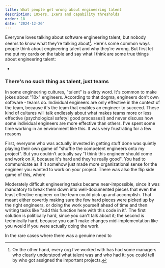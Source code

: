 ```yaml
---
title: What people get wrong about engineering talent
description: 10xers, 1xers and capability thresholds
order: 18
date: '2024-12-26'
---
```


Everyone loves talking about software engineering talent, but nobody seems to know what they're talking about[^1].  Here's some common ways people think about engineering talent and why they're wrong. But first let me put my cards on the table and say what I think are some true things about engineering talent:

- 

### There's no such thing as talent, just teams

In some engineering cultures, "talent" is a dirty word. It's common to make jokes about "10x" engineers. According to that dogma, engineers don't own software - teams do. Individual engineers are only effective in the context of the team, because it's the team that enables an engineer to succeed. These kind of cultures will talk endlessly about what makes teams more or less effective (psychological safety! good processes!) and never discuss how some individual engineers are more effective than others. I've spent some time working in an environment like this. It was very frustrating for a few reasons

First, everyone who was actually invested in getting stuff done was quietly playing their own game of "shuffle the competent engineers onto my project". But you couldn't actually say "I think this engineer should come and work on X, because it's hard and they're really good". You had to communicate as if it somehow just made more organizational sense for the engineer you wanted to work on your project. There was also the flip side game of this, where 

Moderately difficult engineering tasks became near-impossible, since it was mandatory to break them down into well-documented pieces that even the least effective engineer on the team could pick up and accomplish. That meant either covertly making sure the few hard pieces were picked up by the right engineers, or doing the work yourself ahead of time and then writing tasks like "add this function here with this code in it". The first solution is politically hard, since you can't talk about it; the second is technically hard, because you can't make changes mid-implementation like you would if you were actually doing the work.

In the rare cases where there was a genuine need to 

[^1]: On the other hand, every org I've worked with has had some managers who clearly understood what talent was and who had it: you could tell by who got assigned the important projects.